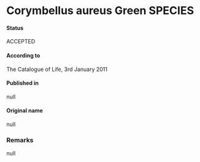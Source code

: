 Corymbellus aureus Green SPECIES
=======

#### Status
ACCEPTED

#### According to
The Catalogue of Life, 3rd January 2011

#### Published in
null

#### Original name
null

### Remarks
null